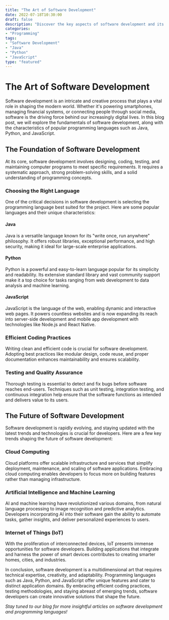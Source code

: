 ```yaml
---
title: "The Art of Software Development"
date: 2022-07-18T10:30:00
draft: false
description: "Discover the key aspects of software development and its different programming languages."
categories:
- "Programming"
tags:
- "Software Development"
- "Java"
- "Python"
- "JavaScript"
type: "featured"
---
```


# The Art of Software Development

Software development is an intricate and creative process that plays a vital role in shaping the modern world. Whether it's powering smartphones, managing financial systems, or connecting people through social media, software is the driving force behind our increasingly digital lives. In this blog post, we will explore the fundamentals of software development, along with the characteristics of popular programming languages such as Java, Python, and JavaScript.

## The Foundation of Software Development

At its core, software development involves designing, coding, testing, and maintaining computer programs to meet specific requirements. It requires a systematic approach, strong problem-solving skills, and a solid understanding of programming concepts.

### Choosing the Right Language

One of the critical decisions in software development is selecting the programming language best suited for the project. Here are some popular languages and their unique characteristics:

#### Java

Java is a versatile language known for its "write once, run anywhere" philosophy. It offers robust libraries, exceptional performance, and high security, making it ideal for large-scale enterprise applications.

#### Python

Python is a powerful and easy-to-learn language popular for its simplicity and readability. Its extensive standard library and vast community support make it a top choice for tasks ranging from web development to data analysis and machine learning.

#### JavaScript

JavaScript is the language of the web, enabling dynamic and interactive web pages. It powers countless websites and is now expanding its reach into server-side development and mobile app development with technologies like Node.js and React Native.

### Efficient Coding Practices

Writing clean and efficient code is crucial for software development. Adopting best practices like modular design, code reuse, and proper documentation enhances maintainability and ensures scalability.

### Testing and Quality Assurance

Thorough testing is essential to detect and fix bugs before software reaches end-users. Techniques such as unit testing, integration testing, and continuous integration help ensure that the software functions as intended and delivers value to its users.

## The Future of Software Development

Software development is rapidly evolving, and staying updated with the latest trends and technologies is crucial for developers. Here are a few key trends shaping the future of software development:

### Cloud Computing

Cloud platforms offer scalable infrastructure and services that simplify deployment, maintenance, and scaling of software applications. Embracing cloud computing enables developers to focus more on building features rather than managing infrastructure.

### Artificial Intelligence and Machine Learning

AI and machine learning have revolutionized various domains, from natural language processing to image recognition and predictive analytics. Developers incorporating AI into their software gain the ability to automate tasks, gather insights, and deliver personalized experiences to users.

### Internet of Things (IoT)

With the proliferation of interconnected devices, IoT presents immense opportunities for software developers. Building applications that integrate and harness the power of smart devices contributes to creating smarter homes, cities, and industries.

In conclusion, software development is a multidimensional art that requires technical expertise, creativity, and adaptability. Programming languages such as Java, Python, and JavaScript offer unique features and cater to distinct application domains. By embracing efficient coding practices, testing methodologies, and staying abreast of emerging trends, software developers can create innovative solutions that shape the future.

*Stay tuned to our blog for more insightful articles on software development and programming languages!*
